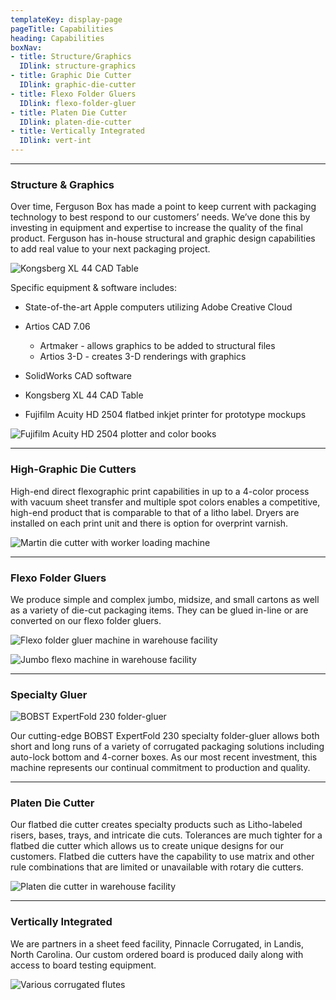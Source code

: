 ```yaml
---
templateKey: display-page
pageTitle: Capabilities
heading: Capabilities
boxNav:
- title: Structure/Graphics
  IDlink: structure-graphics
- title: Graphic Die Cutter
  IDlink: graphic-die-cutter
- title: Flexo Folder Gluers
  IDlink: flexo-folder-gluer
- title: Platen Die Cutter
  IDlink: platen-die-cutter
- title: Vertically Integrated
  IDlink: vert-int
---
```


---
<a id="structure-graphics"></a>

### Structure & Graphics

Over time, Ferguson Box has made a point to keep current with packaging technology to best respond to our customers’ needs. We’ve done this by investing in equipment and expertise to increase the quality of the final product. Ferguson has in-house structural and graphic design capabilities to add real value to your next packaging project.

![Kongsberg XL 44 CAD Table](uploads/kongsberg_cad_table.png#align-right)

Specific equipment & software includes:

* State-of-the-art Apple computers utilizing Adobe Creative Cloud
* Artios CAD 7.06

  * Artmaker - allows graphics to be added to structural files
  * Artios 3-D - creates 3-D renderings with graphics
* SolidWorks CAD software
* Kongsberg XL 44 CAD Table
* Fujifilm Acuity HD 2504 flatbed inkjet printer for prototype mockups

![Fujifilm Acuity HD 2504 plotter and color books](uploads/fujifilm_plotter_color.png#align-center)

---
<a id="graphic-die-cutter"></a> 

### High-Graphic Die Cutters

High-end direct flexographic print capabilities in up to a 4-color process with vacuum sheet transfer and multiple spot colors enables a competitive, high-end product that is comparable to that of a litho label. Dryers are installed on each print unit and there is option for overprint varnish.

![Martin die cutter with worker loading machine](uploads/martin.jpg#align-center)

---
<a id="flexo-folder-gluer"></a> 

### Flexo Folder Gluers

We produce simple and complex jumbo, midsize, and small cartons as well as a variety of die-cut packaging items. They can be glued in-line or are converted on our flexo folder gluers.

![Flexo folder gluer machine in warehouse facility](uploads/flexo_folder_gluer.jpg#align-center)

![Jumbo flexo machine in warehouse facility](uploads/jumbo_flexo.jpg#align-center)

---
<a id="specialty-gluer"></a> 

### Specialty Gluer

![BOBST ExpertFold 230 folder-gluer](uploads/bobst_expertfold.png#align-center)

Our cutting-edge BOBST ExpertFold 230 specialty folder-gluer allows both short and long runs of a variety of corrugated packaging solutions including auto-lock bottom and 4-corner boxes. As our most recent investment, this machine represents our continual commitment to production and quality.

---
<a id="platen-die-cutter"></a> 

### Platen Die Cutter

Our flatbed die cutter creates specialty products such as Litho-labeled risers, bases, trays, and intricate die cuts. Tolerances are much tighter for a flatbed die cutter which allows us to create unique designs for our customers. Flatbed die cutters have the capability to use matrix and other rule combinations that are limited or unavailable with rotary die cutters.

![Platen die cutter in warehouse facility](uploads/platen_die_cutter.jpg#align-center)

---
<a id="vert-int"></a> 

### Vertically Integrated

We are partners in a sheet feed facility, Pinnacle Corrugated, in Landis, North Carolina. Our custom ordered board is produced daily along with access to board testing equipment.

![Various corrugated flutes](uploads/corrugated_flutes.jpg#align-center)
